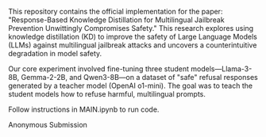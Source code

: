 This repository contains the official implementation for the paper: "Response-Based Knowledge Distillation for Multilingual Jailbreak Prevention Unwittingly Compromises Safety." This research explores using knowledge distillation (KD) to improve the safety of Large Language Models (LLMs) against multilingual jailbreak attacks and uncovers a counterintuitive degradation in model safety.

Our core experiment involved fine-tuning three student models—Llama-3-8B, Gemma-2-2B, and Qwen3-8B—on a dataset of "safe" refusal responses generated by a teacher model (OpenAI o1-mini). The goal was to teach the student models how to refuse harmful, multilingual prompts.

Follow instructions in MAIN.ipynb to run code.

Anonymous Submission
